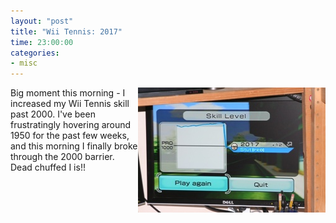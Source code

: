 ```yaml
---
layout: "post"
title: "Wii Tennis: 2017"
time: 23:00:00
categories:
- misc
---
```

<img src="/assets/wiitennis.jpg" alt="Wii Tennis Skill" align="right" />
Big moment this morning - I increased my Wii Tennis skill past 2000. I've been frustratingly hovering around 1950 for the past few weeks, and this morning I finally broke through the 2000 barrier. Dead chuffed I is!!
